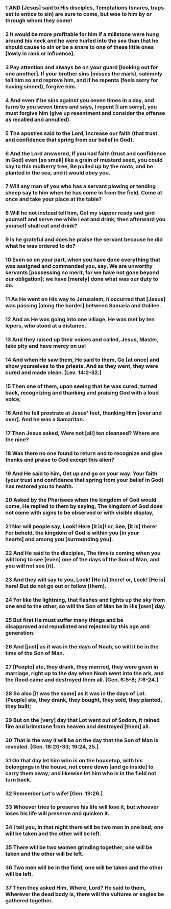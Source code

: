 ### 1 AND [Jesus] said to His disciples, Temptations (snares, traps set to entice to sin) are sure to come, but woe to him by or through whom they come!

### 2 It would be more profitable for him if a millstone were hung around his neck and he were hurled into the sea than that he should cause to sin or be a snare to one of these little ones [lowly in rank or influence].

### 3 Pay attention and always be on your guard [looking out for one another]. If your brother sins (misses the mark), solemnly tell him so and reprove him, and if he repents (feels sorry for having sinned), forgive him.

### 4 And even if he sins against you seven times in a day, and turns to you seven times and says, I repent [I am sorry], you must forgive him (give up resentment and consider the offense as recalled and annulled).

### 5 The apostles said to the Lord, Increase our faith (that trust and confidence that spring from our belief in God).

### 6 And the Lord answered, If you had faith (trust and confidence in God) even [so small] like a grain of mustard seed, you could say to this mulberry tree, Be pulled up by the roots, and be planted in the sea, and it would obey you.

### 7 Will any man of you who has a servant plowing or tending sheep say to him when he has come in from the field, Come at once and take your place at the table?

### 8 Will he not instead tell him, Get my supper ready and gird yourself and serve me while I eat and drink; then afterward you yourself shall eat and drink?

### 9 Is he grateful and does he praise the servant because he did what he was ordered to do?

### 10 Even so on your part, when you have done everything that was assigned and commanded you, say, We are unworthy servants [possessing no merit, for we have not gone beyond our obligation]; we have [merely] done what was our duty to do.

### 11 As He went on His way to Jerusalem, it occurred that [Jesus] was passing [along the border] between Samaria and Galilee.

### 12 And as He was going into one village, He was met by ten lepers, who stood at a distance.

### 13 And they raised up their voices and called, Jesus, Master, take pity and have mercy on us!

### 14 And when He saw them, He said to them, Go [at once] and show yourselves to the priests. And as they went, they were cured and made clean. [Lev. 14:2-32.]

### 15 Then one of them, upon seeing that he was cured, turned back, recognizing and thanking and praising God with a loud voice;

### 16 And he fell prostrate at Jesus' feet, thanking Him [over and over]. And he was a Samaritan.

### 17 Then Jesus asked, Were not [all] ten cleansed? Where are the nine?

### 18 Was there no one found to return and to recognize and give thanks and praise to God except this alien?

### 19 And He said to him, Get up and go on your way. Your faith (your trust and confidence that spring from your belief in God) has restored you to health.

### 20 Asked by the Pharisees when the kingdom of God would come, He replied to them by saying, The kingdom of God does not come with signs to be observed or with visible display,

### 21 Nor will people say, Look! Here [it is]! or, See, [it is] there! For behold, the kingdom of God is within you [in your hearts] and among you [surrounding you].

### 22 And He said to the disciples, The time is coming when you will long to see [even] one of the days of the Son of Man, and you will not see [it].

### 23 And they will say to you, Look! [He is] there! or, Look! [He is] here! But do not go out or follow [them].

### 24 For like the lightning, that flashes and lights up the sky from one end to the other, so will the Son of Man be in His [own] day.

### 25 But first He must suffer many things and be disapproved and repudiated and rejected by this age and generation.

### 26 And [just] as it was in the days of Noah, so will it be in the time of the Son of Man.

### 27 [People] ate, they drank, they married, they were given in marriage, right up to the day when Noah went into the ark, and the flood came and destroyed them all. [Gen. 6:5-8; 7:6-24.]

### 28 So also [it was the same] as it was in the days of Lot. [People] ate, they drank, they bought, they sold, they planted, they built;

### 29 But on the [very] day that Lot went out of Sodom, it rained fire and brimstone from heaven and destroyed [them] all.

### 30 That is the way it will be on the day that the Son of Man is revealed. [Gen. 18:20-33; 19:24, 25.]

### 31 On that day let him who is on the housetop, with his belongings in the house, not come down [and go inside] to carry them away; and likewise let him who is in the field not turn back.

### 32 Remember Lot's wife! [Gen. 19:26.]

### 33 Whoever tries to preserve his life will lose it, but whoever loses his life will preserve and quicken it.

### 34 I tell you, in that night there will be two men in one bed; one will be taken and the other will be left.

### 35 There will be two women grinding together; one will be taken and the other will be left.

### 36 Two men will be in the field; one will be taken and the other will be left.

### 37 Then they asked Him, Where, Lord? He said to them, Wherever the dead body is, there will the vultures or eagles be gathered together.